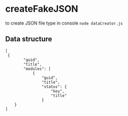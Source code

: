 # createFakeJSON
to create JSON file type in console ```node dataCreator.js```
## Data structure 
```  
[
 {
		"guid",
		"title",
		"modules": [
			{
				"guid",
				"title",
				"status": {
					"key",
					"title"
				}
    }
] 
